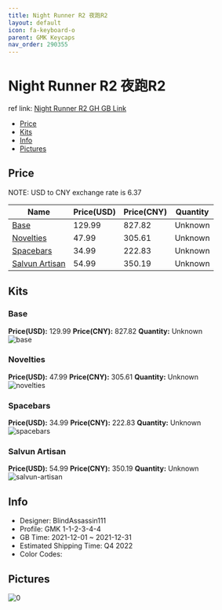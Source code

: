 ```yaml
---
title: Night Runner R2 夜跑R2
layout: default
icon: fa-keyboard-o
parent: GMK Keycaps
nav_order: 290355
---
```


# Night Runner R2 夜跑R2

ref link: [Night Runner R2 GH GB Link](https://geekhack.org/index.php?topic=115400.0)

* [Price](#price)
* [Kits](#kits)
* [Info](#info)
* [Pictures](#pictures)

## Price

NOTE: USD to CNY exchange rate is 6.37

| Name          | Price(USD)   |  Price(CNY) | Quantity |
| ------------- | ------------ |  ---------- | -------- |
|[Base](#base)|129.99|827.82|Unknown|
|[Novelties](#novelties)|47.99|305.61|Unknown|
|[Spacebars](#spacebars)|34.99|222.83|Unknown|
|[Salvun Artisan](#salvun-artisan)|54.99|350.19|Unknown|


## Kits
### Base  
**Price(USD):** 129.99	**Price(CNY):** 827.82	**Quantity:** Unknown  
<img src="{{ 'assets/images/gmk-keycaps/Night-Runner-R2/kits_pics/base.png' | relative_url }}" alt="base" class="image featured">

### Novelties  
**Price(USD):** 47.99	**Price(CNY):** 305.61	**Quantity:** Unknown  
<img src="{{ 'assets/images/gmk-keycaps/Night-Runner-R2/kits_pics/novelties.png' | relative_url }}" alt="novelties" class="image featured">

### Spacebars  
**Price(USD):** 34.99	**Price(CNY):** 222.83	**Quantity:** Unknown  
<img src="{{ 'assets/images/gmk-keycaps/Night-Runner-R2/kits_pics/spacebars.png' | relative_url }}" alt="spacebars" class="image featured">

### Salvun Artisan  
**Price(USD):** 54.99	**Price(CNY):** 350.19	**Quantity:** Unknown  
<img src="{{ 'assets/images/gmk-keycaps/Night-Runner-R2/kits_pics/salvun-artisan.jpg' | relative_url }}" alt="salvun-artisan" class="image featured">

## Info
* Designer: BlindAssassin111  
* Profile: GMK 1-1-2-3-4-4  
* GB Time: 2021-12-01 ~ 2021-12-31  
* Estimated Shipping Time: Q4 2022  
* Color Codes:  


## Pictures  
<img src="{{ 'assets/images/gmk-keycaps/Night-Runner-R2/rendering_pics/0.jpg' | relative_url }}" alt="0" class="image featured">

